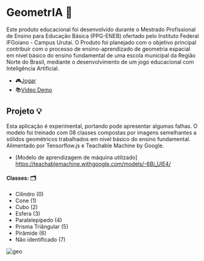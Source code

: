 # GeometrIA 🤖

Este produto educacional foi desenvolvido durante o Mestrado Profissional de Ensino para Educação Básica (PPG-ENEB) ofertado pelo Instituto Federal IFGoiano - Campus Urutaí. O Produto foi planejado com o objetivo principal contribuir com o processo de ensino-aprendizado de geometria espacial em nível básico do ensino fundamental de uma escola municipal da Região Norte do Brasil, mediante o desenvolvimento de um jogo educacional com Inteligência Artificial.

- 🎮[Jogar](https://claudianycs.github.io/GeometrIA/)
- 📚[Video Demo](https://youtu.be/kOFaPseyIMA)
  
## Projeto 💡

Esta aplicação é experimental, portando pode apresentar algumas falhas. O modelo foi treinado com 08 classes compostas por imagens semelhantes a sólidos geométricos trabalhados em nível básico do ensino fundamental. Alimentado por Tensorflow.js e Teachable Machine by Google.

- [Modelo de aprendizagem de máquina utilizado] https://teachablemachine.withgoogle.com/models/-6Bi_UlE4/

#### Classes: 🗂
 - Cilindro (0)
 - Cone (1)
 - Cubo (2)
 - Esfera (3)
 - Paralelepípedo (4)
 - Prisma Triângular (5)
 - Pirâmide (6)
 - Não identificado (7)


![geo](https://user-images.githubusercontent.com/65419184/190917404-08be5104-7b87-4574-b1c9-6ffa224a1a58.png)
